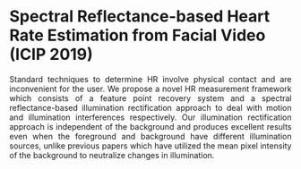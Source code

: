 # Spectral Reflectance-based Heart Rate Estimation from Facial Video (ICIP 2019)

<p align="justify">
Standard techniques to determine HR involve physical contact and
are inconvenient for the user. We propose a novel HR measurement framework which consists of
a feature point recovery system and a spectral reflectance-based
illumination rectification approach to deal with motion and
illumination interferences respectively. Our illumination
rectification approach is independent of the background and
produces excellent results even when the foreground and
background have different illumination sources, unlike previous
papers which have utilized the mean pixel intensity of the
background to neutralize changes in illumination.

</p>
